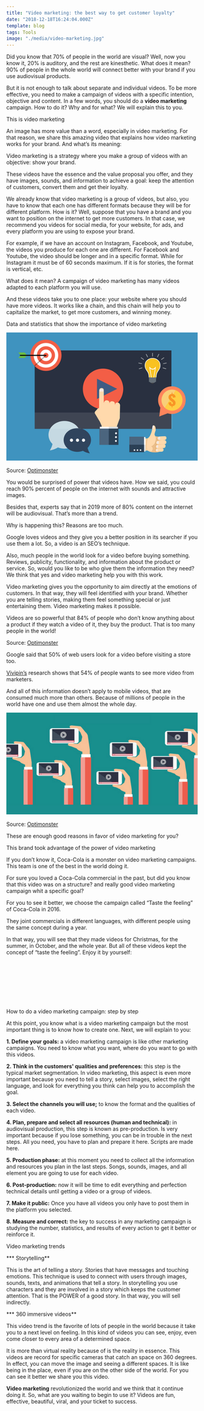 ```yaml
---
title: "Video marketing: the best way to get customer loyalty"
date: "2018-12-18T16:24:04.000Z"
template: blog
tags: Tools
image: "./media/video-marketing.jpg"
---
```


Did you know that 70% of people in the world are visual? Well, now you know it, 20% is auditory, and the rest are kinesthetic. What does it mean? 90% of people in the whole world will connect better with your brand if you use audiovisual products. 

But it is not enough to talk about separate and individual videos. To be more effective, you need to make a campaign of videos with a specific intention, objective and content. In a few words, you should do a **video marketing** campaign. How to do it? Why and for what? We will explain this to you.


<title-2>This is video marketing</title-2>

An image has more value than a word, especially in video marketing. For that reason, we share this amazing video that explains how video marketing works for your brand. And what’s its meaning: 

<youtube-video id="gtp_dLizo7E"></youtube-video>

Video marketing is a strategy where you make a group of videos with an objective: show your brand. 

These videos have the essence and the value proposal you offer, and they have images, sounds, and information to achieve a goal: keep the attention of customers, convert them and get their loyalty. 

We already know that video marketing is a group of videos, but also, you have to know that each one has different formats because they will be for different platform. How is it? Well, suppose that you have a brand and you want to position on the internet to get more customers. In that case, we recommend you videos for social media, for your website, for ads, and every platform you are using to expose your brand. 

For example, if we have an account on Instagram, Facebook, and Youtube, the videos you produce for each one are different. For Facebook and Youtube, the video should be longer and in a specific format. While for Instagram it must be of 60 seconds maximum. If it is for stories, the format is vertical, etc. 

What does it mean? A campaign of video marketing has many videos adapted to each platform you will use. 

And these videos take you to one place: your website where you should have more videos. It works like a chain, and this chain will help you to capitalize the market, to get more customers, and winning money.

<title-3>Data and statistics that show the importance of video marketing</title-3>

![video-marketing](./media/video-marketing.1.jpg)

Source: [Optimonster](https://optinmonster.com/video-marketing-statistics-what-you-must-know/)

You would be surprised of power that videos have. How we said, you could reach 90% percent of people on the internet with sounds and attractive images. 

Besides that, experts say that in 2019 more of 80% content on the internet will be audiovisual. That’s more than a trend. 

Why is happening this?  Reasons are too much. 

Google loves videos and they give you a better position in its searcher if you use them a lot. So, a video is an SEO’s technique. 

Also, much people in the world look for a video before buying something. Reviews, publicity, functionality, and information about the product or service. So, 
would you like to be who give them the information they need? We think that yes and video marketing help you with this work. 

Video marketing gives you the opportunity to aim directly at the emotions of customers. In that way, they will feel identified with your brand. Whether you are telling stories, making them feel something special or just entertaining them. Video marketing makes it possible. 


Videos are so powerful that 84% of people who don’t know anything about a product if they watch a video of it, they buy the product. That is too many people in the world!

Source: [Optimonster](https://optinmonster.com/video-marketing-statistics-what-you-must-know/)

Google said that 50% of web users look for a video before visiting a store too.

[Vivipin’s](https://vivipins.com/content-marketing/) research shows that 54% of people wants to see more video from marketers.

And all of this information doesn’t apply to mobile videos, that are consumed much more than others. Because of millions of people in the world have one and use them almost the whole day.

![video-marketing](./media/video-marketing2.png)

Source: [Optimonster](https://optinmonster.com/video-marketing-statistics-what-you-must-know/)

These are enough good reasons in favor of video marketing for you? 

<title-2>This brand took advantage of the power of video marketing</title-2>

If you don’t know it, Coca-Cola is a monster on video marketing campaigns. This team is one of the best in the world doing it. 

For sure you loved a Coca-Cola commercial in the past, but did you know that this video was on a structure? and really good video marketing campaign whit a specific goal? 

For you to see it better, we choose the campaign called “Taste the feeling” of Coca-Cola in 2016. 

They joint commercials in different languages, with different people using the same concept during a year. 

In that way, you will see that they made videos for Christmas, for the summer, in October, and the whole year. But all of these videos kept the concept of “taste the feeling”. Enjoy it by yourself:

<youtube-video id="Eun0rWKpA5I"></youtube-video>

<br>

<youtube-video id="6W5pqlbh5sQ"></youtube-video>

<br>

<youtube-video id="13r_LUxWPaY"></youtube-video>

<br>

<youtube-video id="F411acOyIzw"></youtube-video>

<br>

<title-2>How to do a video marketing campaign: step by step</title-2>

At this point, you know what is a video marketing campaign but the most important thing is to know how to create one. Next, we will explain to you:

**1. Define your goals:** a video marketing campaign is like other marketing campaigns. You need to know what you want, where do you want to go with this videos.

**2. Think in the customers' qualities and preferences:** this step is the typical market segmentation. In video marketing, this aspect is even more important because you need to tell a story, select images, select the right language, and look for everything you think can help you to accomplish the goal.

**3. Select the channels you will use;** to know the format and the qualities of each video.

**4. Plan, prepare and select all resources (human and technical):** in audiovisual production, this step is known as pre-production. Is very important because if you lose something, you can be in trouble in the next steps. All you need, you have to plan and prepare it here. Scripts are made here. 

**5. Production phase:** at this moment you need to collect all the information and resources you plan in the last steps. Songs, sounds, images, and all element you are going to use for each video.

**6. Post-production:**  now it will be time to edit everything and perfection technical details until getting a video or a group of videos.

**7. Make it public:** Once you have all videos you only have to post them in the platform you selected.

**8. Measure and correct:** the key to success in any marketing campaign is studying the number, statistics, and results of every action to get it better or reinforce it.

<title-3>Video marketing trends</title-3>

*** Storytelling**

This is the art of telling a story. Stories that have messages and touching emotions. This technique is used to connect with users through images, sounds, texts, and animations that tell a story. In storytelling you use characters and they are involved in a story which keeps the customer attention. That is the POWER of a good story. In that way, you will sell indirectly.

<youtube-video id="N1ltwg2nTK4"></youtube-video>


*** 360 immersive videos**

This video trend is the favorite of lots of people in the world because it take you to a next level on feeling. In this kind of videos you can see, enjoy, even come closer to every area of a determined space. 

It is more than virtual reality because of is the reality in essence. This videos are record for specific cameras that catch an space on 360 degrees. In effect, you can move the image and seeing a different spaces. It is like being in the place, even if you are on the other side of the world. For you can see it better we share you this video.

<youtube-video id="-xNN-bJQ4vI"></youtube-video>

**Video marketing** revolutionized the world and we think that it continue doing it. So, what are you waiting to begin to use it? Videos are fun, effective, beautiful, viral, and your ticket to success. 
 
 

